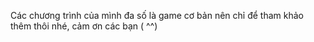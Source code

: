 Các chương trình của mình đa số là game cơ bản nên chỉ để tham khảo thêm thôi nhé, cảm ơn các bạn ( ^^)

